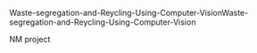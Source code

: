 Waste-segregation-and-Reycling-Using-Computer-VisionWaste-segregation-and-Reycling-Using-Computer-Vision

NM project
